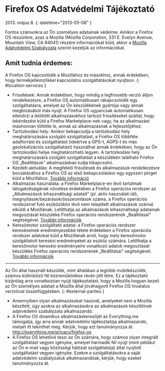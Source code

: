 # Firefox OS Adatvédelmi Tájékoztató

2013\. május 8.
{: datetime="2013-05-08" }

Fontos számunkra az Ön személyes adatainak védelme. Amikor a Firefox OS részünkre, azaz a Mozilla (Mozilla Corporation, 331 E. Evelyn Avenue, Mountain View, CA 94041) részére információkat küld, akkor a [Mozilla Adatvédelmi Szabályzata](https://www.mozilla.org/hu/privacy/) szerint kezeljük az információkat.

## Amit tudnia érdemes:

A Firefox OS kapcsolódik a Mozillához és másokhoz, annak érdekében, hogy termékjellemzőkkel kapcsolatos szolgáltatásokat nyújtson.
{: #location-services }

* Frissítések: Annak érdekében, hogy mindig a legfrissebb verzió álljon rendelkezésre, a Firefox OS automatikusan rákapcsolódik egy szolgáltatásra, amelyet az Ön készülékének gyártója vagy annak megbízásából más nyújt. A Firefox OS ugyancsak automatikusan ellenőrzi a letöltött alkalmazásokhoz tartozó frissítéseket azáltal, hogy lekérdezést küld a Firefox Marketplace-nek vagy, ha az alkalmazást máshonnan töltötte le, annak az alkalmazásnak a fejlesztőjéhez.
* Tartózkodási hely: Amikor bekapcsolja a tartózkodási hely meghatározására szolgáló szolgáltatást, a Firefox OS többféle adatforrást és szolgáltatást (ideértve a GPS-t, AGPS-t és más geolokalizációs szolgáltatást) használhat annak érdekében, hogy az Ön tartózkodási helye meghatározható legyen. A tartózkodási hely meghatározására szolgáló szolgáltatást a készülékén található Firefox OS „Beállítások” alkalmazásban tudja kikapcsolni.
* Kezdeti aktiválás: A megfelelő frissítések és alkalmazások rendelkezésre bocsátásához a Firefox OS az első bekapcsoláskor egy egyszeri pinget küld a Mozillához. [További információ](https://wiki.mozilla.org/FirefoxOS/Metrics)
* Alkalmazás használata: a Firefox Marketplace-en lévő tartalmak látogatottságának növelése érdekében a Firefox operációs rendszer az „Alkalmazások kihasználtsági adatait” (pl. aktív használati idő, megnyitások/bezárások/összeomlások száma, a Firefox operációs rendszerrel futó eszközökön lévő nem telepített alkalmazások száma) elküld‎‏‎‎‎i a Mozillának. Letilthatja az alkalmazások kihasználtsági adatainak megosztását készüléke Firefox operációs rendszerének „Beállításai” segítségével. [További információk](https://wiki.mozilla.org/FirefoxOS/Metrics/App_Usage)
* Keresőmotor szolgáltató adatai: a Firefox operációs rendszer kereséseinek eredményesebbé tétele érdekében a Firefox operációs rendszer adatokat küld a Mozillának arról, hogy mely keresőmotor szolgáltatott keresési eredményeket az eszköz számára. Letilthatja a keresőmotor keresési eredményeire vonatkozó adatok megosztását készüléke Firefox operációs rendszerének „Beállításai” segítségével. [További információk](https://wiki.mozilla.org/FirefoxOS/Metrics/App_Usage)

---------------------------------------

Az Ön által használt készülék, mint általában a legtöbb mobilkészülék, számos különböző fél közreműködése révén jött létre. Ez a tájékoztató kizárólag arra vonatkozóan nyújt tájékoztatást, hogy a Mozilla hogyan kezeli az Ön személyes adatait a Mozilla által jóváhagyott Firefox OS hivatalos verzióival összefüggésben.
{: #external-parties }

* Amennyiben olyan alkalmazásokat használ, amelyeket nem a Mozilla készített, úgy azokra az alkalmazásokra az alkalmazások készítőinek adatvédelmi szabályzata alkalmazandó.
* A Firefox OS dinamikus alkalmazáskeresőjét az Everything.me támogatja, így arra annak adatvédelmi tájékoztatója alkalmazandó, melyet itt tekinthet meg. Kérjük, hogy ezt tanulmányozza át. <http://everything.me/privacy/firefox-os>
* A Firefox OS lehetővé teszi az Ön számára, hogy számos olyan integrált szolgáltatást vegyen igénybe, amelyet harmadik fél nyújt (mint például az Ön e-mail vagy közösségi hálózat szolgáltatója) által nyújtott szolgáltatást vegyen igénybe. Ezekre a szolgáltatásokra a saját adatvédelmi szabályzatuk alkalmazandóak, kérjük, hogy ezeket tanulmányozza át.
